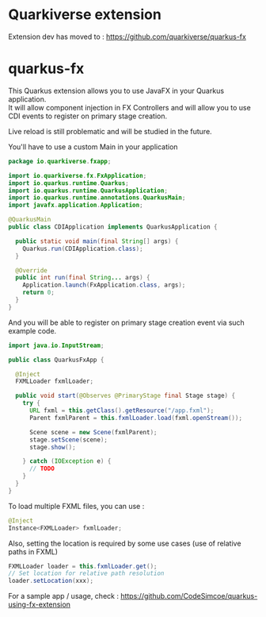 # Quarkiverse extension
Extension dev has moved to : https://github.com/quarkiverse/quarkus-fx

# quarkus-fx
This Quarkus extension allows you to use JavaFX in your Quarkus application. \
It will allow component injection in FX Controllers and will allow you to use CDI events to register on primary stage creation.

Live reload is still problematic and will be studied in the future.

You'll have to use a custom Main in your application
```java
package io.quarkiverse.fxapp;

import io.quarkiverse.fx.FxApplication;
import io.quarkus.runtime.Quarkus;
import io.quarkus.runtime.QuarkusApplication;
import io.quarkus.runtime.annotations.QuarkusMain;
import javafx.application.Application;

@QuarkusMain
public class CDIApplication implements QuarkusApplication {

  public static void main(final String[] args) {
    Quarkus.run(CDIApplication.class);
  }

  @Override
  public int run(final String... args) {
    Application.launch(FxApplication.class, args);
    return 0;
  }
}
```

And you will be able to register on primary stage creation event via such example code.
```java
import java.io.InputStream;

public class QuarkusFxApp {

  @Inject
  FXMLLoader fxmlLoader;

  public void start(@Observes @PrimaryStage final Stage stage) {
    try {
      URL fxml = this.getClass().getResource("/app.fxml");
      Parent fxmlParent = this.fxmlLoader.load(fxml.openStream());

      Scene scene = new Scene(fxmlParent);
      stage.setScene(scene);
      stage.show();

    } catch (IOException e) {
      // TODO
    }
  }
}
```
To load multiple FXML files, you can use :
```java
@Inject
Instance<FXMLLoader> fxmlLoader;
```

Also, setting the location is required by some use cases (use of relative paths in FXML)
```java
FXMLLoader loader = this.fxmlLoader.get();
// Set location for relative path resolution
loader.setLocation(xxx);
```

For a sample app / usage, check :
https://github.com/CodeSimcoe/quarkus-using-fx-extension

